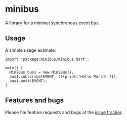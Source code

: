 # minibus

A library for a minimal synchronous event bus.

## Usage

A simple usage example:

    import 'package:minibus/minibus.dart';

    main() {
      MiniBus bus1 = new MiniBus();
      bus1.subscribe(EVENT, (){print('Hello World!')});
      bus1.post(EVENT);
    }

## Features and bugs

Please file feature requests and bugs at the [issue tracker][tracker].

[tracker]: http://example.com/issues/replaceme
